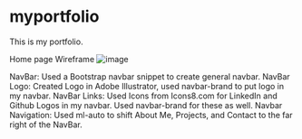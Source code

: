 # myportfolio
This is my portfolio. 



Home page Wireframe
![image](https://user-images.githubusercontent.com/60044459/80324900-96cedd00-87f8-11ea-9326-f6d08f2578b7.png)


NavBar: Used a Bootstrap navbar snippet to create general navbar. 
NavBar Logo: Created Logo in Adobe Illustrator, used navbar-brand to put logo in my navbar. 
NavBar Links: Used Icons from Icons8.com for LinkedIn and Github Logos in my navbar. Used navbar-brand for these as well.
Navbar Navigation: Used ml-auto to shift About Me, Projects, and Contact to the far right of the NavBar. 

